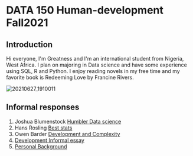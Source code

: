 # DATA 150 Human-development Fall2021

## Introduction
Hi everyone, I'm Greatness and I'm an international student from Nigeria, West Africa. I plan on majoring in Data science and have some experience using SQL, R and Python. I enjoy reading novels in my free time and my favorite book is Redeeming Love by Francine Rivers.

![20210627_1910011](https://user-images.githubusercontent.com/68754608/133645229-f612cea9-5b9a-493a-b21f-dbd198a35cda.jpg)





## Informal responses
1. Joshua Blumenstock [Humbler Data science](blumenstock.html)
2. Hans Rosling [Best stats](rosling.html)
3. Owen Barder [Development and Complexity](barder.html)
4. [Development Informal essay](development.html)
5. [Personal Background](personal.md)
